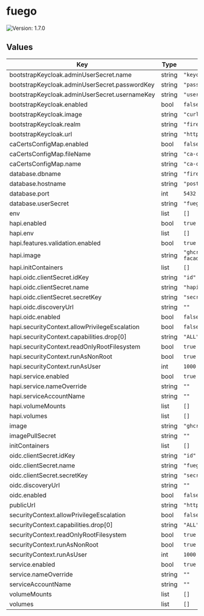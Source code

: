 # fuego

![Version: 1.7.0](https://img.shields.io/badge/Version-1.7.0-informational?style=flat-square)

## Values

| Key | Type | Default | Description |
|-----|------|---------|-------------|
| bootstrapKeycloak.adminUserSecret.name | string | `"keycloak-admin"` |  |
| bootstrapKeycloak.adminUserSecret.passwordKey | string | `"password"` |  |
| bootstrapKeycloak.adminUserSecret.usernameKey | string | `"username"` |  |
| bootstrapKeycloak.enabled | bool | `false` |  |
| bootstrapKeycloak.image | string | `"curlimages/curl:8.15.0"` |  |
| bootstrapKeycloak.realm | string | `"firemetrics"` |  |
| bootstrapKeycloak.url | string | `"https://example.com/auth"` |  |
| caCertsConfigMap.enabled | bool | `false` |  |
| caCertsConfigMap.fileName | string | `"ca-certificates.crt"` |  |
| caCertsConfigMap.name | string | `"ca-certs"` |  |
| database.dbname | string | `"firemetrics"` |  |
| database.hostname | string | `"postgres"` |  |
| database.port | int | `5432` |  |
| database.userSecret | string | `"fuego-user"` |  |
| env | list | `[]` |  |
| hapi.enabled | bool | `true` |  |
| hapi.env | list | `[]` |  |
| hapi.features.validation.enabled | bool | `true` |  |
| hapi.image | string | `"ghcr.io/firemetrics/fmx-hapi-facade:0.1.6"` |  |
| hapi.initContainers | list | `[]` |  |
| hapi.oidc.clientSecret.idKey | string | `"id"` |  |
| hapi.oidc.clientSecret.name | string | `"hapi-oidc-client"` |  |
| hapi.oidc.clientSecret.secretKey | string | `"secret"` |  |
| hapi.oidc.discoveryUrl | string | `""` |  |
| hapi.oidc.enabled | bool | `false` |  |
| hapi.securityContext.allowPrivilegeEscalation | bool | `false` |  |
| hapi.securityContext.capabilities.drop[0] | string | `"ALL"` |  |
| hapi.securityContext.readOnlyRootFilesystem | bool | `true` |  |
| hapi.securityContext.runAsNonRoot | bool | `true` |  |
| hapi.securityContext.runAsUser | int | `1000` |  |
| hapi.service.enabled | bool | `true` |  |
| hapi.service.nameOverride | string | `""` |  |
| hapi.serviceAccountName | string | `""` |  |
| hapi.volumeMounts | list | `[]` |  |
| hapi.volumes | list | `[]` |  |
| image | string | `"ghcr.io/firemetrics/fuego:dfb02edc"` |  |
| imagePullSecret | string | `""` |  |
| initContainers | list | `[]` |  |
| oidc.clientSecret.idKey | string | `"id"` |  |
| oidc.clientSecret.name | string | `"fuego-oidc-client"` |  |
| oidc.clientSecret.secretKey | string | `"secret"` |  |
| oidc.discoveryUrl | string | `""` |  |
| oidc.enabled | bool | `false` |  |
| publicUrl | string | `"http://example.com/fhir"` |  |
| securityContext.allowPrivilegeEscalation | bool | `false` |  |
| securityContext.capabilities.drop[0] | string | `"ALL"` |  |
| securityContext.readOnlyRootFilesystem | bool | `true` |  |
| securityContext.runAsNonRoot | bool | `true` |  |
| securityContext.runAsUser | int | `1000` |  |
| service.enabled | bool | `true` |  |
| service.nameOverride | string | `""` |  |
| serviceAccountName | string | `""` |  |
| volumeMounts | list | `[]` |  |
| volumes | list | `[]` |  |

